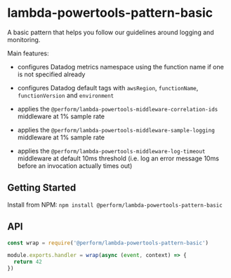 # lambda-powertools-pattern-basic

A basic pattern that helps you follow our guidelines around logging and monitoring.

Main features:

* configures Datadog metrics namespace using the function name if one is not specified already

* configures Datadog default tags with `awsRegion`, `functionName`, `functionVersion` and `environment`

* applies the `@perform/lambda-powertools-middleware-correlation-ids` middleware at 1% sample rate

* applies the `@perform/lambda-powertools-middleware-sample-logging` middleware at 1% sample rate

* applies the `@perform/lambda-powertools-middleware-log-timeout` middleware at default 10ms threshold (i.e. log an error message 10ms before an invocation actually times out)

## Getting Started

Install from NPM: `npm install @perform/lambda-powertools-pattern-basic`

## API

```js
const wrap = require('@perform/lambda-powertools-pattern-basic')

module.exports.handler = wrap(async (event, context) => {
  return 42
})
```
